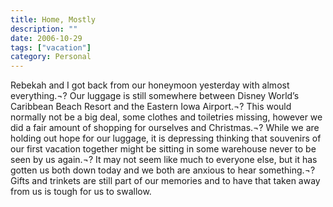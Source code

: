 ```yaml
---
title: Home, Mostly
description: ""
date: 2006-10-29
tags: ["vacation"]
category: Personal
---
```



<p>Rebekah and I got back from our honeymoon yesterday with almost everything.¬? Our luggage is still somewhere between Disney World’s Caribbean Beach Resort and the Eastern Iowa Airport.¬? This would normally not be a big deal, some clothes and toiletries missing, however we did a fair amount of shopping for ourselves and Christmas.¬? While we are holding out hope for our luggage, it is depressing thinking that souvenirs of our first vacation together might be sitting in some warehouse never to be seen by us again.¬? It may not seem like much to everyone else, but it has gotten us both down today and we both are anxious to hear something.¬? Gifts and trinkets are still part of our memories and to have that taken away from us is tough for us to swallow.</p>
